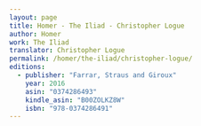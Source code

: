 ```yaml
---
layout: page
title: Homer - The Iliad - Christopher Logue
author: Homer
work: The Iliad
translator: Christopher Logue
permalink: /homer/the-iliad/christopher-logue/
editions:
  - publisher: "Farrar, Straus and Giroux"
    year: 2016
    asin: "0374286493"
    kindle_asin: "B00ZOLKZ8W"
    isbn: "978-0374286491"
---
```

